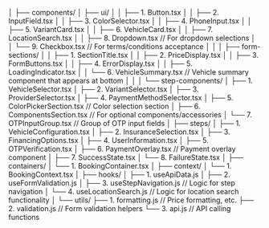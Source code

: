 │ ├── components/
│ ├── ui/
│ │ ├── 1. Button.tsx
│ │ ├── 2. InputField.tsx
│ │ ├── 3. ColorSelector.tsx
│ │ ├── 4. PhoneInput.tsx
│ │ ├── 5. VariantCard.tsx
│ │ ├── 6. VehicleCard.tsx
│ │ ├── 7. LocationSearch.tsx
│ │ ├── 8. Dropdown.tsx // For dropdown selections
│ │ └── 9. Checkbox.tsx // For terms/conditions acceptance
│ │
│ ├── form-sections/
│ │ ├── 1. SectionTitle.tsx
│ │ ├── 2. PriceDisplay.tsx
│ │ ├── 3. FormButtons.tsx
│ │ ├── 4. ErrorDisplay.tsx
│ │ ├── 5. LoadingIndicator.tsx
│ │ └── 6. VehicleSummary.tsx // Vehicle summary component that appears at bottom
│ │
│ └── step-components/
│ ├── 1. VehicleSelector.tsx
│ ├── 2. VariantSelector.tsx
│ ├── 3. ProviderSelector.tsx
│ ├── 4. PaymentMethodSelector.tsx
│ ├── 5. ColorPickerSection.tsx // Color selection section
│ ├── 6. ComponentsSection.tsx // For optional components/accessories
│ └── 7. OTPInputGroup.tsx // Group of OTP input fields
│
├── steps/
│ ├── 1. VehicleConfiguration.tsx
│ ├── 2. InsuranceSelection.tsx
│ ├── 3. FinancingOptions.tsx
│ ├── 4. UserInformation.tsx
│ ├── 5. OTPVerification.tsx
│ ├── 6. PaymentOverlay.tsx // Payment overlay component
│ ├── 7. SuccessState.tsx
│ └── 8. FailureState.tsx
│
├── containers/
│ └── 1. BookingContainer.tsx
│
├── context/
│ └── 1. BookingContext.tsx
│
├── hooks/
│ ├── 1. useApiData.js
│ ├── 2. useFormValidation.js
│ ├── 3. useStepNavigation.js // Logic for step navigation
│ └── 4. useLocationSearch.js // Logic for location search functionality
│
└── utils/
├── 1. formatting.js // Price formatting, etc.
├── 2. validation.js // Form validation helpers
└── 3. api.js // API calling functions

